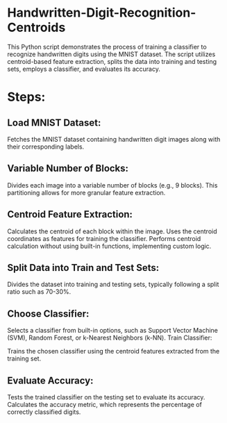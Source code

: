 # Handwritten-Digit-Recognition-Centroids
This Python script demonstrates the process of training a classifier to recognize handwritten digits using the MNIST dataset. The script utilizes centroid-based feature extraction, splits the data into training and testing sets, employs a classifier, and evaluates its accuracy.

# Steps:

## Load MNIST Dataset:

Fetches the MNIST dataset containing handwritten digit images along with their corresponding labels.

## Variable Number of Blocks:

Divides each image into a variable number of blocks (e.g., 9 blocks). This partitioning allows for more granular feature extraction.

## Centroid Feature Extraction:

Calculates the centroid of each block within the image.
Uses the centroid coordinates as features for training the classifier.
Performs centroid calculation without using built-in functions, implementing custom logic.

## Split Data into Train and Test Sets:

Divides the dataset into training and testing sets, typically following a split ratio such as 70-30%.

## Choose Classifier:

Selects a classifier from built-in options, such as Support Vector Machine (SVM), Random Forest, or k-Nearest Neighbors (k-NN).
Train Classifier:

Trains the chosen classifier using the centroid features extracted from the training set.

## Evaluate Accuracy:

Tests the trained classifier on the testing set to evaluate its accuracy.
Calculates the accuracy metric, which represents the percentage of correctly classified digits.
